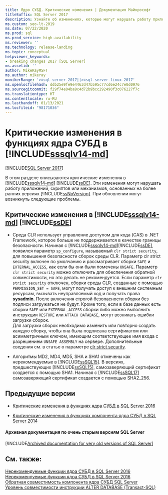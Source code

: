 ```yaml
---
title: Ядро СУБД. Критические изменения | Документация Майкрософт
titleSuffix: SQL Server 2017
description: Узнайте об изменениях, которые могут нарушать работу приложений, скриптов или функций, основанных на более ранних версиях SQL Server.
ms.custom: seo-lt-2019
ms.date: 07/22/2020
ms.prod: sql
ms.prod_service: high-availability
ms.reviewer: ''
ms.technology: release-landing
ms.topic: conceptual
helpviewer_keywords:
- breaking changes 2017 [SQL Server]
ms.assetid: ''
author: MikeRayMSFT
ms.author: mikeray
monikerRange: '>=sql-server-2017||>=sql-server-linux-2017'
ms.openlocfilehash: ddb25e9fe9e4463d47b595c77cd6e24c7e0d0976
ms.sourcegitcommit: f29f74e04ba9c4d72b9bcc292490f3c076227f7c
ms.translationtype: HT
ms.contentlocale: ru-RU
ms.lasthandoff: 01/13/2021
ms.locfileid: "98171036"
---
```

# <a name="breaking-changes-to-database-engine-features-in-sssqlv14-md"></a>Критические изменения в функциях ядра СУБД в [!INCLUDE[sssqlv14-md](../includes/sssqlv14-md.md)]
[!INCLUDE[SQL Server 2017](../includes/applies-to-version/sqlserver2017.md)]


  В этом разделе описываются критические изменения в [!INCLUDE[sssqlv14-md](../includes/sssqlv14-md.md)] [!INCLUDE[ssDE](../includes/ssde-md.md)]. Эти изменения могут нарушать работу приложений, скриптов или механизмов, основанных на более ранних версиях [!INCLUDE[ssNoVersion](../includes/ssnoversion-md.md)]. При обновлении могут возникнуть следующие проблемы.  
  
## <a name="breaking-changes-in-sssqlv14-md-ssde"></a>Критические изменения в [!INCLUDE[sssqlv14-md](../includes/sssqlv14-md.md)] [!INCLUDE[ssDE](../includes/ssde-md.md)]  
  
-  Среда CLR использует управление доступом для кода (CAS) в .NET Framework, которое больше не поддерживается в качестве границы безопасности. Начиная с [!INCLUDE[sssqlv14-md](../includes/sssqlv14-md.md)][!INCLUDE[ssDE](../includes/ssde-md.md)], появился параметр `sp_configure`, называемый `clr strict security`, для повышения безопасности сборок среды CLR. Параметр clr strict security включен по умолчанию и рассматривает сборки `SAFE` и `EXTERNAL_ACCESS`, как если бы они были помечены `UNSAFE`. Параметр `clr strict security` можно отключить для обеспечения обратной совместимости, но это делать не рекомендуется. Если параметр `clr strict security` отключен, сборки среды CLR, созданные с помощью `PERMISSION_SET = SAFE`, могут получать доступ к внешним системным ресурсам, вызывать неуправляемый код и получать права **sysadmin**. После включения строгой безопасности сборки без подписи загружаться не будут. Кроме того, если в базе данных есть сборки `SAFE` или `EXTERNAL_ACCESS` сборки либо можно выполнить инструкции `RESTORE` или `ATTACH DATABASE`, могут возникать ошибки загрузки сборок.   
  Для загрузки сборок необходимо изменить или повторно создать каждую сборку, чтобы она была подписана сертификатом или асимметричным ключом, имеющим соответствующее имя входа с разрешением `UNSAFE ASSEMBLY` на сервере. Дополнительные сведения см. в статье о параметре [clr strict security](../database-engine/configure-windows/clr-strict-security.md). 
  
-  Алгоритмы MD2, MD4, MD5, SHA и SHA1 отмечены как нерекомендуемые в [!INCLUDE[ssSQL15](../includes/sssql16-md.md)]. В версиях, предшествующих [!INCLUDE[ssSQL15](../includes/sssql16-md.md)], самозаверяющий сертификат создается с помощью SHA1. Начиная с [!INCLUDE[ssSQL17](../includes/sssql17-md.md)] самозаверяющий сертификат создается с помощью SHA2_256.

## <a name="previous-versions"></a><a name="previous-versions"></a> Предыдущие версии  

- [Критические изменения в функциях ядра СУБД в SQL Server 2016](../database-engine/breaking-changes-to-database-engine-features-in-sql-server-2016.md)

- [Критические изменения в функциях компонента ядра СУБД в SQL Server 2014](/previous-versions/sql/2014/database-engine/breaking-changes-to-database-engine-features-in-sql-server-2016?view=sql-server-2014&preserve-view=true#SQL14)

#### <a name="archived-documentation-for-very-old-versions-of-sql-server"></a>Архивная документация по очень старым версиям SQL Server

[!INCLUDE[Archived documentation for very old versions of SQL Server](../includes/paragraph-content/previous-versions-archive-documentation-sql-server.md)]

## <a name="see-also"></a>См. также:  
 [Нерекомендуемые функции ядра СУБД в SQL Server 2016](../database-engine/deprecated-database-engine-features-in-sql-server-2016.md)   
 [Нерекомендуемые функции ядра СУБД в SQL Server 2016](./discontinued-database-engine-functionality-in-sql-server.md)   
 [Обратная совместимость компонента ядра СУБД SQL Server](./discontinued-database-engine-functionality-in-sql-server.md)   
 [Уровень совместимости инструкции ALTER DATABASE &#40;Transact-SQL&#41;](../t-sql/statements/alter-database-transact-sql-compatibility-level.md)  
  

